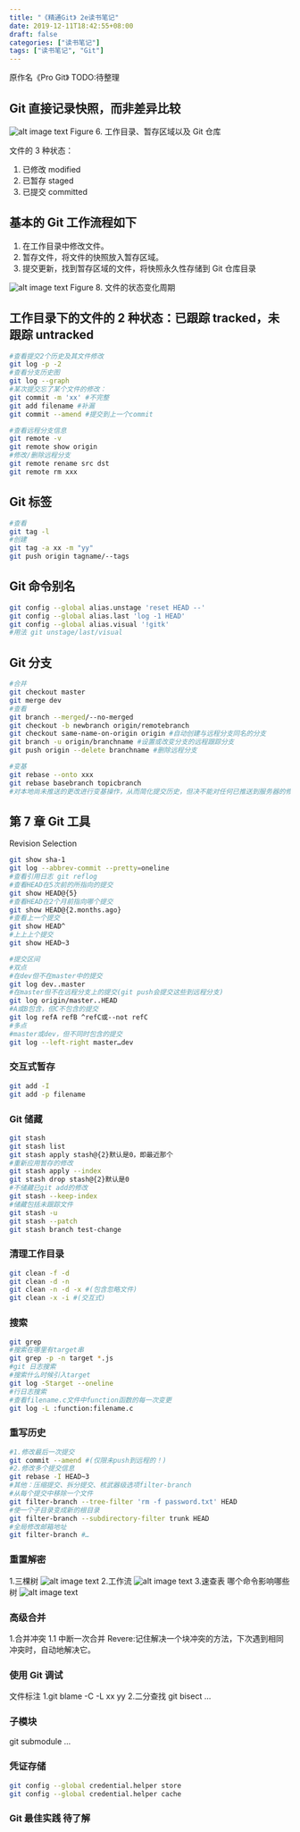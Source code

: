 ```yaml
---
title: "《精通Git》 2e读书笔记"
date: 2019-12-11T18:42:55+08:00
draft: false
categories: ["读书笔记"]
tags: ["读书笔记", "Git"]
---
```


原作名《Pro Git》
TODO:待整理

## Git 直接记录快照，而非差异比较

![alt image text](/progit/6.png)
Figure 6. 工作目录、暂存区域以及 Git 仓库

文件的 3 种状态：

1. 已修改 modified
2. 已暂存 staged
3. 已提交 committed

## 基本的 Git 工作流程如下

1. 在工作目录中修改文件。
2. 暂存文件，将文件的快照放入暂存区域。
3. 提交更新，找到暂存区域的文件，将快照永久性存储到 Git 仓库目录

![alt image text](/progit/8.png)
Figure 8. 文件的状态变化周期

## 工作目录下的文件的 2 种状态：已跟踪 tracked，未跟踪 untracked

```bash
#查看提交2个历史及其文件修改
git log -p -2
#查看分支历史图
git log --graph
#某次提交忘了某个文件的修改：
git commit -m 'xx' #不完整
git add filename #补漏
git commit --amend #提交到上一个commit

#查看远程分支信息
git remote -v
git remote show origin
#修改/删除远程分支
git remote rename src dst
git remote rm xxx
```

## Git 标签

```bash
#查看
git tag -l
#创建
git tag -a xx -m "yy"
git push origin tagname/--tags
```

## Git 命令别名

```bash
git config --global alias.unstage 'reset HEAD --'
git config --global alias.last 'log -1 HEAD'
git config --global alias.visual '!gitk'
#用法 git unstage/last/visual
```

## Git 分支

```bash
#合并
git checkout master
git merge dev
#查看
git branch --merged/--no-merged
git checkout -b newbranch origin/remotebranch
git checkout same-name-on-origin origin #自动创建与远程分支同名的分支
git branch -u origin/branchname #设置或改变分支的远程跟踪分支
git push origin --delete branchname #删除远程分支

#变基
git rebase --onto xxx
git rebase basebranch topicbranch
#对本地尚未推送的更改进行变基操作，从而简化提交历史，但决不能对任何已推送到服务器的修改进行变基操作!!!
```

## 第 7 章 Git 工具

Revision Selection

```bash
git show sha-1
git log --abbrev-commit --pretty=oneline
#查看引用日志 git reflog
#查看HEAD在5次前的所指向的提交
git show HEAD@{5}
#查看HEAD在2个月前指向哪个提交
git show HEAD@{2.months.ago}
#查看上一个提交
git show HEAD^
#上上上个提交
git show HEAD~3

#提交区间
#双点
#在dev但不在master中的提交
git log dev..master
#在master但不在远程分支上的提交(git push会提交这些到远程分支)
git log origin/master..HEAD
#A或B包含，但C不包含的提交
git log refA refB ^refC或--not refC
#多点
#master或dev，但不同时包含的提交
git log --left-right master…dev
```

### 交互式暂存

```bash
git add -I
git add -p filename
```

### Git 储藏

```bash
git stash
git stash list
git stash apply stash@{2}默认是0，即最近那个
#重新应用暂存的修改
git stash apply --index
git stash drop stash@{2}默认是0
#不储藏已git add的修改
git stash --keep-index
#储藏包括未跟踪文件
git stash -u
git stash --patch
git stash branch test-change
```

### 清理工作目录

```bash
git clean -f -d
git clean -d -n
git clean -n -d -x #(包含忽略文件)
git clean -x -i #(交互式)
```

### 搜索

```bash
git grep
#搜索在哪里有target串
git grep -p -n target *.js
#git 日志搜索
#搜索什么时候引入target
git log -Starget --oneline
#行日志搜索
#查看filename.c文件中function函数的每一次变更
git log -L :function:filename.c
```

### 重写历史

```bash
#1.修改最后一次提交
git commit --amend #(仅限未push到远程的！)
#2.修改多个提交信息
git rebase -I HEAD~3
#其他：压缩提交、拆分提交、核武器级选项filter-branch
#从每个提交中移除一个文件
git filter-branch --tree-filter 'rm -f password.txt' HEAD
#使一个子目录变成新的根目录
git filter-branch --subdirectory-filter trunk HEAD
#全局修改邮箱地址
git filter-branch #…
```

### 重置解密

1.三棵树
![alt image text](/progit/3tree.png) 2.工作流
![alt image text](/progit/workflow.png) 3.速查表 哪个命令影响哪些树
![alt image text](/progit/cmd-tree.png)

### 高级合并

1.合并冲突
1.1 中断一次合并
Revere:记住解决一个块冲突的方法，下次遇到相同冲突时，自动地解决它。

### 使用 Git 调试

文件标注
1.git blame -C -L xx yy 2.二分查找 git bisect …

### 子模块

git submodule ...

### 凭证存储

```bash
git config --global credential.helper store
git config --global credential.helper cache
```

### Git 最佳实践 待了解
